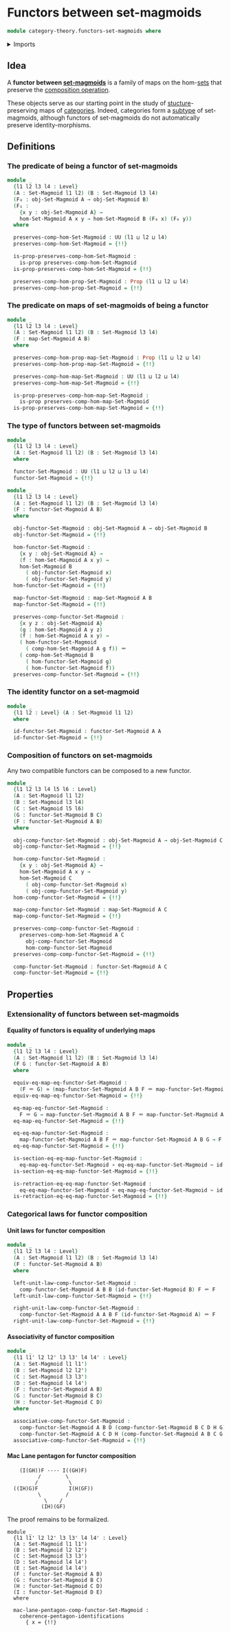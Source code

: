 # Functors between set-magmoids

```agda
module category-theory.functors-set-magmoids where
```

<details><summary>Imports</summary>

```agda
open import category-theory.maps-set-magmoids
open import category-theory.set-magmoids

open import foundation.action-on-identifications-functions
open import foundation.dependent-pair-types
open import foundation.embeddings
open import foundation.equivalences
open import foundation.function-types
open import foundation.homotopies
open import foundation.identity-types
open import foundation.iterated-dependent-product-types
open import foundation.propositions
open import foundation.subtypes
open import foundation.type-arithmetic-dependent-pair-types
open import foundation.universe-levels
```

</details>

## Idea

A **functor between [set-magmoids](category-theory.set-magmoids.md)** is a
family of maps on the hom-[sets](foundation-core.sets.md) that preserve the
[composition operation](category-theory.composition-operations-on-binary-families-of-sets.md).

These objects serve as our starting point in the study of
[stucture](foundation.structure.md)-preserving maps of
[categories](category-theory.categories.md). Indeed, categories form a
[subtype](foundation-core.subtypes.md) of set-magmoids, although functors of
set-magmoids do not automatically preserve identity-morphisms.

## Definitions

### The predicate of being a functor of set-magmoids

```agda
module _
  {l1 l2 l3 l4 : Level}
  (A : Set-Magmoid l1 l2) (B : Set-Magmoid l3 l4)
  (F₀ : obj-Set-Magmoid A → obj-Set-Magmoid B)
  (F₁ :
    {x y : obj-Set-Magmoid A} →
    hom-Set-Magmoid A x y → hom-Set-Magmoid B (F₀ x) (F₀ y))
  where

  preserves-comp-hom-Set-Magmoid : UU (l1 ⊔ l2 ⊔ l4)
  preserves-comp-hom-Set-Magmoid = {!!}

  is-prop-preserves-comp-hom-Set-Magmoid :
    is-prop preserves-comp-hom-Set-Magmoid
  is-prop-preserves-comp-hom-Set-Magmoid = {!!}

  preserves-comp-hom-prop-Set-Magmoid : Prop (l1 ⊔ l2 ⊔ l4)
  preserves-comp-hom-prop-Set-Magmoid = {!!}
```

### The predicate on maps of set-magmoids of being a functor

```agda
module _
  {l1 l2 l3 l4 : Level}
  (A : Set-Magmoid l1 l2) (B : Set-Magmoid l3 l4)
  (F : map-Set-Magmoid A B)
  where

  preserves-comp-hom-prop-map-Set-Magmoid : Prop (l1 ⊔ l2 ⊔ l4)
  preserves-comp-hom-prop-map-Set-Magmoid = {!!}

  preserves-comp-hom-map-Set-Magmoid : UU (l1 ⊔ l2 ⊔ l4)
  preserves-comp-hom-map-Set-Magmoid = {!!}

  is-prop-preserves-comp-hom-map-Set-Magmoid :
    is-prop preserves-comp-hom-map-Set-Magmoid
  is-prop-preserves-comp-hom-map-Set-Magmoid = {!!}
```

### The type of functors between set-magmoids

```agda
module _
  {l1 l2 l3 l4 : Level}
  (A : Set-Magmoid l1 l2) (B : Set-Magmoid l3 l4)
  where

  functor-Set-Magmoid : UU (l1 ⊔ l2 ⊔ l3 ⊔ l4)
  functor-Set-Magmoid = {!!}

module _
  {l1 l2 l3 l4 : Level}
  (A : Set-Magmoid l1 l2) (B : Set-Magmoid l3 l4)
  (F : functor-Set-Magmoid A B)
  where

  obj-functor-Set-Magmoid : obj-Set-Magmoid A → obj-Set-Magmoid B
  obj-functor-Set-Magmoid = {!!}

  hom-functor-Set-Magmoid :
    {x y : obj-Set-Magmoid A} →
    (f : hom-Set-Magmoid A x y) →
    hom-Set-Magmoid B
      ( obj-functor-Set-Magmoid x)
      ( obj-functor-Set-Magmoid y)
  hom-functor-Set-Magmoid = {!!}

  map-functor-Set-Magmoid : map-Set-Magmoid A B
  map-functor-Set-Magmoid = {!!}

  preserves-comp-functor-Set-Magmoid :
    {x y z : obj-Set-Magmoid A}
    (g : hom-Set-Magmoid A y z)
    (f : hom-Set-Magmoid A x y) →
    ( hom-functor-Set-Magmoid
      ( comp-hom-Set-Magmoid A g f)) ＝
    ( comp-hom-Set-Magmoid B
      ( hom-functor-Set-Magmoid g)
      ( hom-functor-Set-Magmoid f))
  preserves-comp-functor-Set-Magmoid = {!!}
```

### The identity functor on a set-magmoid

```agda
module _
  {l1 l2 : Level} (A : Set-Magmoid l1 l2)
  where

  id-functor-Set-Magmoid : functor-Set-Magmoid A A
  id-functor-Set-Magmoid = {!!}
```

### Composition of functors on set-magmoids

Any two compatible functors can be composed to a new functor.

```agda
module _
  {l1 l2 l3 l4 l5 l6 : Level}
  (A : Set-Magmoid l1 l2)
  (B : Set-Magmoid l3 l4)
  (C : Set-Magmoid l5 l6)
  (G : functor-Set-Magmoid B C)
  (F : functor-Set-Magmoid A B)
  where

  obj-comp-functor-Set-Magmoid : obj-Set-Magmoid A → obj-Set-Magmoid C
  obj-comp-functor-Set-Magmoid = {!!}

  hom-comp-functor-Set-Magmoid :
    {x y : obj-Set-Magmoid A} →
    hom-Set-Magmoid A x y →
    hom-Set-Magmoid C
      ( obj-comp-functor-Set-Magmoid x)
      ( obj-comp-functor-Set-Magmoid y)
  hom-comp-functor-Set-Magmoid = {!!}

  map-comp-functor-Set-Magmoid : map-Set-Magmoid A C
  map-comp-functor-Set-Magmoid = {!!}

  preserves-comp-comp-functor-Set-Magmoid :
    preserves-comp-hom-Set-Magmoid A C
      obj-comp-functor-Set-Magmoid
      hom-comp-functor-Set-Magmoid
  preserves-comp-comp-functor-Set-Magmoid = {!!}

  comp-functor-Set-Magmoid : functor-Set-Magmoid A C
  comp-functor-Set-Magmoid = {!!}
```

## Properties

### Extensionality of functors between set-magmoids

#### Equality of functors is equality of underlying maps

```agda
module _
  {l1 l2 l3 l4 : Level}
  (A : Set-Magmoid l1 l2) (B : Set-Magmoid l3 l4)
  (F G : functor-Set-Magmoid A B)
  where

  equiv-eq-map-eq-functor-Set-Magmoid :
    (F ＝ G) ≃ (map-functor-Set-Magmoid A B F ＝ map-functor-Set-Magmoid A B G)
  equiv-eq-map-eq-functor-Set-Magmoid = {!!}

  eq-map-eq-functor-Set-Magmoid :
    F ＝ G → map-functor-Set-Magmoid A B F ＝ map-functor-Set-Magmoid A B G
  eq-map-eq-functor-Set-Magmoid = {!!}

  eq-eq-map-functor-Set-Magmoid :
    map-functor-Set-Magmoid A B F ＝ map-functor-Set-Magmoid A B G → F ＝ G
  eq-eq-map-functor-Set-Magmoid = {!!}

  is-section-eq-eq-map-functor-Set-Magmoid :
    eq-map-eq-functor-Set-Magmoid ∘ eq-eq-map-functor-Set-Magmoid ~ id
  is-section-eq-eq-map-functor-Set-Magmoid = {!!}

  is-retraction-eq-eq-map-functor-Set-Magmoid :
    eq-eq-map-functor-Set-Magmoid ∘ eq-map-eq-functor-Set-Magmoid ~ id
  is-retraction-eq-eq-map-functor-Set-Magmoid = {!!}
```

### Categorical laws for functor composition

#### Unit laws for functor composition

```agda
module _
  {l1 l2 l3 l4 : Level}
  (A : Set-Magmoid l1 l2) (B : Set-Magmoid l3 l4)
  (F : functor-Set-Magmoid A B)
  where

  left-unit-law-comp-functor-Set-Magmoid :
    comp-functor-Set-Magmoid A B B (id-functor-Set-Magmoid B) F ＝ F
  left-unit-law-comp-functor-Set-Magmoid = {!!}

  right-unit-law-comp-functor-Set-Magmoid :
    comp-functor-Set-Magmoid A A B F (id-functor-Set-Magmoid A) ＝ F
  right-unit-law-comp-functor-Set-Magmoid = {!!}
```

#### Associativity of functor composition

```agda
module _
  {l1 l1' l2 l2' l3 l3' l4 l4' : Level}
  (A : Set-Magmoid l1 l1')
  (B : Set-Magmoid l2 l2')
  (C : Set-Magmoid l3 l3')
  (D : Set-Magmoid l4 l4')
  (F : functor-Set-Magmoid A B)
  (G : functor-Set-Magmoid B C)
  (H : functor-Set-Magmoid C D)
  where

  associative-comp-functor-Set-Magmoid :
    comp-functor-Set-Magmoid A B D (comp-functor-Set-Magmoid B C D H G) F ＝
    comp-functor-Set-Magmoid A C D H (comp-functor-Set-Magmoid A B C G F)
  associative-comp-functor-Set-Magmoid = {!!}
```

#### Mac Lane pentagon for functor composition

```text
    (I(GH))F ---- I((GH)F)
          /        \
         /          \
  ((IH)G)F          I(H(GF))
          \        /
            \    /
           (IH)(GF)
```

The proof remains to be formalized.

```text
module _
  {l1 l1' l2 l2' l3 l3' l4 l4' : Level}
  (A : Set-Magmoid l1 l1')
  (B : Set-Magmoid l2 l2')
  (C : Set-Magmoid l3 l3')
  (D : Set-Magmoid l4 l4')
  (E : Set-Magmoid l4 l4')
  (F : functor-Set-Magmoid A B)
  (G : functor-Set-Magmoid B C)
  (H : functor-Set-Magmoid C D)
  (I : functor-Set-Magmoid D E)
  where

  mac-lane-pentagon-comp-functor-Set-Magmoid :
    coherence-pentagon-identifications
      { x = {!!}
```
